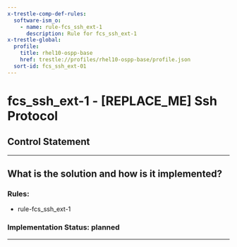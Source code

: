 ```yaml
---
x-trestle-comp-def-rules:
  software-ism_o:
    - name: rule-fcs_ssh_ext-1
      description: Rule for fcs_ssh_ext-1
x-trestle-global:
  profile:
    title: rhel10-ospp-base
    href: trestle://profiles/rhel10-ospp-base/profile.json
  sort-id: fcs_ssh_ext-01
---
```


# fcs_ssh_ext-1 - \[REPLACE_ME\] Ssh Protocol

## Control Statement

______________________________________________________________________

## What is the solution and how is it implemented?

<!-- For implementation status enter one of: implemented, partial, planned, alternative, not-applicable -->

<!-- Note that the list of rules under ### Rules: is read-only and changes will not be captured after assembly to JSON -->

<!-- Add control implementation description here for control: fcs_ssh_ext-1 -->

### Rules:

  - rule-fcs_ssh_ext-1

### Implementation Status: planned

______________________________________________________________________
